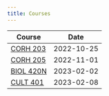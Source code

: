 ```yaml
---
title: Courses
---
```


| Course | Date |
| --- | --- |
| [CORH 203](corh-203.md) | 2022-10-25 |
| [CORH 205](corh-205.md) | 2022-11-01 |
| [BIOL 420N](biol-420n.md) | 2023-02-02 |
| [CULT 401](cult-401.md) | 2023-02-08 |

